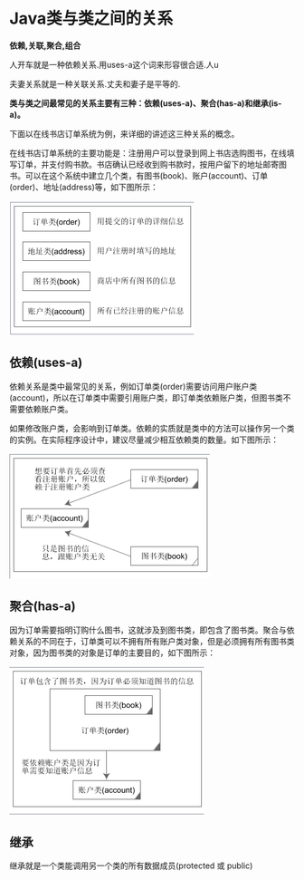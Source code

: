 # Java类与类之间的关系

**依赖,关联,聚合,组合**

人开车就是一种依赖关系.用uses-a这个词来形容很合适.人u

夫妻关系就是一种关联关系.丈夫和妻子是平等的.







**类与类之间最常见的关系主要有三种：依赖\(uses-a\)、聚合\(has-a\)和继承\(is-a\)。**

下面以在线书店订单系统为例，来详细的讲述这三种关系的概念。

在线书店订单系统的主要功能是：注册用户可以登录到网上书店选购图书，在线填写订单，并支付购书款。书店确认已经收到购书款时，按用户留下的地址邮寄图书。可以在这个系统中建立几个类，有图书\(book\)、账户\(account\)、订单\(order\)、地址\(address\)等，如下图所示：

![](/assets/import01.png)

## 依赖\(uses-a\)

依赖关系是类中最常见的关系，例如订单类\(order\)需要访问用户账户类\(account\)，所以在订单类中需要引用账户类，即订单类依赖账户类，但图书类不需要依赖账户类。

如果修改账户类，会影响到订单类。依赖的实质就是类中的方法可以操作另一个类的实例。在实际程序设计中，建议尽量减少相互依赖类的数量。如下图所示：

![](/assets/import1.png)

## 聚合\(has-a\)

因为订单需要指明订购什么图书，这就涉及到图书类，即包含了图书类。聚合与依赖关系的不同在于，订单类可以不拥有所有账户类对象，但是必须拥有所有图书类对象，因为图书类的对象是订单的主要目的，如下图所示：

![](/assets/import03.png)

## 继承

继承就是一个类能调用另一个类的所有数据成员\(protected 或 public\)

